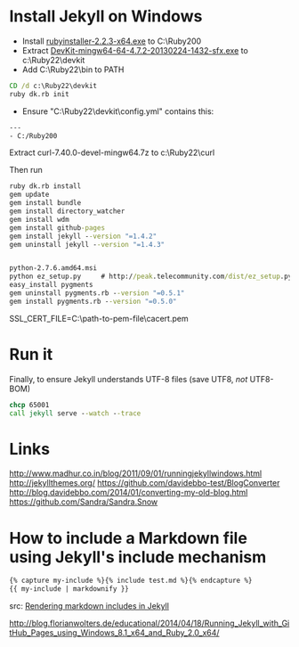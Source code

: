 Install Jekyll on Windows
========================

- Install [rubyinstaller-2.2.3-x64.exe](http://rubyinstaller.org/downloads/) to C:\Ruby200
- Extract [DevKit-mingw64-64-4.7.2-20130224-1432-sfx.exe](http://cdn.rubyinstaller.org/archives/devkits/DevKit-mingw64-64-4.7.2-20130224-1432-sfx.exe) to c:\Ruby22\devkit
- Add C:\Ruby22\bin to PATH

```bat
CD /d c:\Ruby22\devkit
ruby dk.rb init
```

- Ensure "C:\Ruby22\devkit\config.yml" contains this:

```txt
---
- C:/Ruby200
```


Extract curl-7.40.0-devel-mingw64.7z to c:\Ruby22\curl 

Then run

```bat
ruby dk.rb install
gem update
gem install bundle
gem install directory_watcher
gem install wdm
gem install github-pages
gem install jekyll --version "=1.4.2"
gem uninstall jekyll --version "=1.4.3"


python-2.7.6.amd64.msi
python ez_setup.py     # http://peak.telecommunity.com/dist/ez_setup.py
easy_install pygments
gem uninstall pygments.rb --version "=0.5.1"
gem install pygments.rb --version "=0.5.0"
```


 SSL_CERT_FILE=C:\path-to-pem-file\cacert.pem

 
# Run it

Finally, to ensure Jekyll understands UTF-8 files (save UTF8, *not* UTF8-BOM)

```bat
chcp 65001
call jekyll serve --watch --trace
```

# Links


http://www.madhur.co.in/blog/2011/09/01/runningjekyllwindows.html
http://jekyllthemes.org/
https://github.com/davidebbo-test/BlogConverter
http://blog.davidebbo.com/2014/01/converting-my-old-blog.html
https://github.com/Sandra/Sandra.Snow


# How to include a Markdown file using Jekyll's include mechanism

```markdown
{% capture my-include %}{% include test.md %}{% endcapture %}
{{ my-include | markdownify }}
```

src: [Rendering markdown includes in Jekyll](http://wolfslittlestore.be/2013/10/rendering-markdown-in-jekyll/)





http://blog.florianwolters.de/educational/2014/04/18/Running_Jekyll_with_GitHub_Pages_using_Windows_8.1_x64_and_Ruby_2.0_x64/

